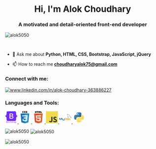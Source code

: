 <h1 align="center">Hi, I'm Alok Choudhary</h1>
<h3 align="center">A motivated and detail-oriented front-end developer</h3>

<p align="left"> <img src="https://komarev.com/ghpvc/?username=alok5050&label=Profile%20views&color=0e75b6&style=flat" alt="alok5050" /> </p>

<p align="left"> <a href="https://twitter.com/" target="blank"><img src="https://img.shields.io/twitter/follow/?logo=twitter&style=for-the-badge" alt="" /></a> </p>

- 💬 Ask me about **Python, HTML, CSS, Bootstrap, JavaScript, jQuery**

- 📫 How to reach me **choudharyalok75@gmail.com**

<h3 align="left">Connect with me:</h3>
<p align="left">
<a href="https://www.linkedin.com/in/choudharyalok75/" target="blank"><img align="center" src="https://raw.githubusercontent.com/rahuldkjain/github-profile-readme-generator/master/src/images/icons/Social/linked-in-alt.svg" alt="www.linkedin.com/in/alok-choudhary-363886227" height="30" width="40" /></a>
</p>

<h3 align="left">Languages and Tools:</h3>
<p align="left"> <a href="https://getbootstrap.com" target="_blank" rel="noreferrer"> <img src="https://raw.githubusercontent.com/devicons/devicon/master/icons/bootstrap/bootstrap-plain-wordmark.svg" alt="bootstrap" width="40" height="40"/> </a> <a href="https://www.w3schools.com/css/" target="_blank" rel="noreferrer"> <img src="https://raw.githubusercontent.com/devicons/devicon/master/icons/css3/css3-original-wordmark.svg" alt="css3" width="40" height="40"/> </a> <a href="https://www.w3.org/html/" target="_blank" rel="noreferrer"> <img src="https://raw.githubusercontent.com/devicons/devicon/master/icons/html5/html5-original-wordmark.svg" alt="html5" width="40" height="40"/> </a> <a href="https://developer.mozilla.org/en-US/docs/Web/JavaScript" target="_blank" rel="noreferrer"> <img src="https://raw.githubusercontent.com/devicons/devicon/master/icons/javascript/javascript-original.svg" alt="javascript" width="40" height="40"/> </a> <a href="https://www.mysql.com/" target="_blank" rel="noreferrer"> <img src="https://raw.githubusercontent.com/devicons/devicon/master/icons/mysql/mysql-original-wordmark.svg" alt="mysql" width="40" height="40"/> </a> <a href="https://www.python.org" target="_blank" rel="noreferrer"> <img src="https://raw.githubusercontent.com/devicons/devicon/master/icons/python/python-original.svg" alt="python" width="40" height="40"/> </a> </p>

<p><img align="left" src="https://github-readme-stats.vercel.app/api/top-langs?username=alok5050&show_icons=true&locale=en&layout=compact" alt="alok5050" /></p>

<p>&nbsp;<img align="center" src="https://github-readme-stats.vercel.app/api?username=alok5050&show_icons=true&locale=en" alt="alok5050" /></p>

<p><img align="center" src="https://github-readme-streak-stats.herokuapp.com/?user=alok5050&" alt="alok5050" /></p>


